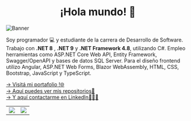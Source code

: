 <div align="center">
<h1>¡Hola mundo! 👋 </h1>
</div>

<img src="https://i.imgur.com/e68uLgX.png" alt="Banner">

Soy programador 💻 y estudiante de la carrera de Desarrollo de Software. Trabajo con __.NET 8__ , __.NET 9__ y __.NET Framework 4.8__, utilizando C#. Empleo herramientas como ASP.NET Core Web API, Entity Framework, Swagger/OpenAPI y bases de datos SQL Server. Para el diseño frontend utilizo Angular, ASP.NET Web Forms, Blazor WebAssembly, HTML, CSS, Bootstrap, JavaScript y TypeScript.

<!--🌱 Actualmente expandiendo mis conocimientos en .NET 9, Blazor y Angular -->

<!-- <img src="logo-transparent.png" alt="Logo de GitHub" width="70">  -->

[-> Visitá mi portafolio !🌐](https://portafolio-stefano-gaggero.netlify.app/)  
[-> Aquí puedes ver mis repositorios📌](https://github.com/lucagaggero7?tab=repositories)  
[-> Y aquí contactarme en LinkedIn👨🏻‍💼](https://www.linkedin.com/in/stefano-gaggero-508a09183/?originalSubdomain=ar)

<table>
  <tr>
    <td align="center" width="50%">
      <a href="https://github-readme-stats.vercel.app/api?username=lucagaggero7">
        <img src="https://github-readme-stats.vercel.app/api?username=lucagaggero7&text_bold=false&hide=contribs&show_icons=true&theme=transparent&locale=es&custom_title=Estadisticas"/>
      </a>
    </td>
    <td align="center" width="50%">
      <a href="https://github-readme-stats.vercel.app/api/top-langs?username=lucagaggero7">
        <img src="https://github-readme-stats.vercel.app/api/top-langs?username=lucagaggero7&text_bold=false&theme=transparent&custom_title=Lenguajes%20m%C3%A1s%20usados&hide_progress=true&langs_count=6" />
      </a>
    </td>
  </tr>
</table>

<!--
[![Harlok's WakaTime stats](https://github-readme-stats.vercel.app/api/wakatime?username=@lucagaggero7)](https://github.com/anuraghazra/github-readme-stats)
-->

<!--
**lucagaggero7/lucagaggero7** is a ✨ _special_ ✨ repository because its `README.md` (this file) appears on your GitHub profile.

Here are some ideas to get you started:

- 🔭 I’m currently working on ...
- 🌱 I’m currently learning ...
- 👯 I’m looking to collaborate on ...
- 🤔 I’m looking for help with ...
- 💬 Ask me about ...
- 📫 How to reach me: ...
- 😄 Pronouns: ...
- ⚡ Fun fact: ...
-->
